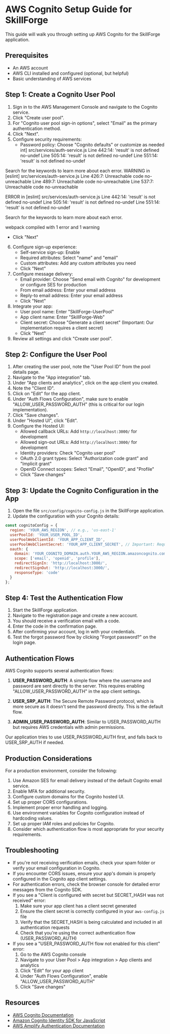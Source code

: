 # AWS Cognito Setup Guide for SkillForge

This guide will walk you through setting up AWS Cognito for the SkillForge application.

## Prerequisites

- An AWS account
- AWS CLI installed and configured (optional, but helpful)
- Basic understanding of AWS services

## Step 1: Create a Cognito User Pool

1. Sign in to the AWS Management Console and navigate to the Cognito service.
2. Click "Create user pool".
3. For "Cognito user pool sign-in options", select "Email" as the primary authentication method.
4. Click "Next".
5. Configure security requirements:
   - Password policy: Choose "Cognito defaults" or customize as needed
int] 
src/services/auth-service.js
  Line 442:14:  'result' is not defined  no-undef
  Line 505:14:  'result' is not defined  no-undef
  Line 551:14:  'result' is not defined  no-undef

Search for the keywords to learn more about each error.
WARNING in [eslint] 
src/services/auth-service.js
  Line 426:7:  Unreachable code  no-unreachable
  Line 489:7:  Unreachable code  no-unreachable
  Line 537:7:  Unreachable code  no-unreachable

ERROR in [eslint] 
src/services/auth-service.js
  Line 442:14:  'result' is not defined  no-undef
  Line 505:14:  'result' is not defined  no-undef
  Line 551:14:  'result' is not defined  no-undef

Search for the keywords to learn more about each error.

webpack compiled with 1 error and 1 warning

   - Click "Next"
6. Configure sign-up experience:
   - Self-service sign-up: Enable
   - Required attributes: Select "name" and "email"
   - Custom attributes: Add any custom attributes you need
   - Click "Next"
7. Configure message delivery:
   - Email provider: Choose "Send email with Cognito" for development or configure SES for production
   - From email address: Enter your email address
   - Reply-to email address: Enter your email address
   - Click "Next"
8. Integrate your app:
   - User pool name: Enter "SkillForge-UserPool"
   - App client name: Enter "SkillForge-Web"
   - Client secret: Choose "Generate a client secret" (Important: Our implementation requires a client secret)
   - Click "Next"
9. Review all settings and click "Create user pool".

## Step 2: Configure the User Pool

1. After creating the user pool, note the "User Pool ID" from the pool details page.
2. Navigate to the "App integration" tab.
3. Under "App clients and analytics", click on the app client you created.
4. Note the "Client ID".
5. Click on "Edit" for the app client.
6. Under "Auth Flows Configuration", make sure to enable "ALLOW_USER_PASSWORD_AUTH" (this is critical for our login implementation).
7. Click "Save changes".
8. Under "Hosted UI", click "Edit".
9. Configure the Hosted UI:
   - Allowed callback URLs: Add `http://localhost:3000/` for development
   - Allowed sign-out URLs: Add `http://localhost:3000/` for development
   - Identity providers: Check "Cognito user pool"
   - OAuth 2.0 grant types: Select "Authorization code grant" and "Implicit grant"
   - OpenID Connect scopes: Select "Email", "OpenID", and "Profile"
   - Click "Save changes"

## Step 3: Update the Cognito Configuration in the App

1. Open the file `src/config/cognito-config.js` in the SkillForge application.
2. Update the configuration with your Cognito details:

```javascript
const cognitoConfig = {
  region: 'YOUR_AWS_REGION', // e.g., 'us-east-1'
  userPoolId: 'YOUR_USER_POOL_ID',
  userPoolWebClientId: 'YOUR_APP_CLIENT_ID',
  userPoolWebClientSecret: 'YOUR_APP_CLIENT_SECRET', // Important: Required for SECRET_HASH calculation
  oauth: {
    domain: 'YOUR_COGNITO_DOMAIN.auth.YOUR_AWS_REGION.amazoncognito.com',
    scope: ['email', 'openid', 'profile'],
    redirectSignIn: 'http://localhost:3000/',
    redirectSignOut: 'http://localhost:3000/',
    responseType: 'code'
  }
};
```

## Step 4: Test the Authentication Flow

1. Start the SkillForge application.
2. Navigate to the registration page and create a new account.
3. You should receive a verification email with a code.
4. Enter the code in the confirmation page.
5. After confirming your account, log in with your credentials.
6. Test the forgot password flow by clicking "Forgot password?" on the login page.

## Authentication Flows

AWS Cognito supports several authentication flows:

1. **USER_PASSWORD_AUTH**: A simple flow where the username and password are sent directly to the server. This requires enabling "ALLOW_USER_PASSWORD_AUTH" in the app client settings.

2. **USER_SRP_AUTH**: The Secure Remote Password protocol, which is more secure as it doesn't send the password directly. This is the default flow.

3. **ADMIN_USER_PASSWORD_AUTH**: Similar to USER_PASSWORD_AUTH but requires AWS credentials with admin permissions.

Our application tries to use USER_PASSWORD_AUTH first, and falls back to USER_SRP_AUTH if needed.

## Production Considerations

For a production environment, consider the following:

1. Use Amazon SES for email delivery instead of the default Cognito email service.
2. Enable MFA for additional security.
3. Configure custom domains for the Cognito hosted UI.
4. Set up proper CORS configurations.
5. Implement proper error handling and logging.
6. Use environment variables for Cognito configuration instead of hardcoding values.
7. Set up proper IAM roles and policies for Cognito.
8. Consider which authentication flow is most appropriate for your security requirements.

## Troubleshooting

- If you're not receiving verification emails, check your spam folder or verify your email configuration in Cognito.
- If you encounter CORS issues, ensure your app's domain is properly configured in the Cognito app client settings.
- For authentication errors, check the browser console for detailed error messages from the Cognito SDK.
- If you see a "Client is configured with secret but SECRET_HASH was not received" error:
  1. Make sure your app client has a client secret generated
  2. Ensure the client secret is correctly configured in your `aws-config.js` file
  3. Verify that the SECRET_HASH is being calculated and included in all authentication requests
  4. Check that you're using the correct authentication flow (USER_PASSWORD_AUTH)
- If you see a "USER_PASSWORD_AUTH flow not enabled for this client" error:
  1. Go to the AWS Cognito console
  2. Navigate to your User Pool > App integration > App clients and analytics
  3. Click "Edit" for your app client
  4. Under "Auth Flows Configuration", enable "ALLOW_USER_PASSWORD_AUTH"
  5. Click "Save changes"

## Resources

- [AWS Cognito Documentation](https://docs.aws.amazon.com/cognito/latest/developerguide/what-is-amazon-cognito.html)
- [Amazon Cognito Identity SDK for JavaScript](https://github.com/aws-amplify/amplify-js/tree/main/packages/amazon-cognito-identity-js)
- [AWS Amplify Authentication Documentation](https://docs.amplify.aws/lib/auth/getting-started/q/platform/js/)
